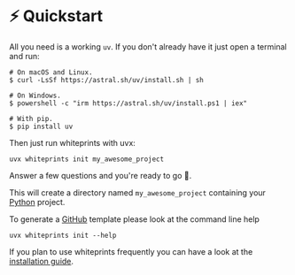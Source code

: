 <!--
SPDX-FileCopyrightText: © 2024 Romain Brault <mail@romainbrault.com>

SPDX-License-Identifier: GPL-3.0-or-later
-->

# ⚡ Quickstart

All you need is a working `uv`. If you don't already have it just open a
terminal and run:

```console
# On macOS and Linux.
$ curl -LsSf https://astral.sh/uv/install.sh | sh

# On Windows.
$ powershell -c "irm https://astral.sh/uv/install.ps1 | iex"

# With pip.
$ pip install uv
```

Then just run whiteprints with uvx:

```
uvx whiteprints init my_awesome_project
```
Answer a few questions and you're ready to go 🚀.

This will create a directory named `my_awesome_project` containing your [Python] project.

To generate a [GitHub] template please look at the command line help

```
uvx whiteprints init --help
```

If you plan to use whiteprints frequently you can have a look at the
[installation guide](INSTALL.md).

[GitHub]: https://github.com
[Python]: https://www.python.org/
[uv]: https://docs.astral.sh/uv/
